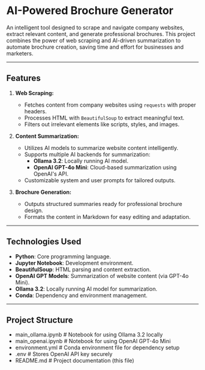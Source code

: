 # AI-Powered Brochure Generator

An intelligent tool designed to scrape and navigate company websites, extract relevant content, and generate professional brochures. This project combines the power of web scraping and AI-driven summarization to automate brochure creation, saving time and effort for businesses and marketers.

---

## Features

1. **Web Scraping:**
   - Fetches content from company websites using `requests` with proper headers.
   - Processes HTML with `BeautifulSoup` to extract meaningful text.
   - Filters out irrelevant elements like scripts, styles, and images.

2. **Content Summarization:**
   - Utilizes AI models to summarize website content intelligently.
   - Supports multiple AI backends for summarization:
     - **Ollama 3.2**: Locally running AI model.
     - **OpenAI GPT-4o Mini**: Cloud-based summarization using OpenAI's API.
   - Customizable system and user prompts for tailored outputs.

3. **Brochure Generation:**
   - Outputs structured summaries ready for professional brochure design.
   - Formats the content in Markdown for easy editing and adaptation.

---

## Technologies Used

- **Python**: Core programming language.
- **Jupyter Notebook**: Development environment.
- **BeautifulSoup**: HTML parsing and content extraction.
- **OpenAI GPT Models**: Summarization of website content (via GPT-4o Mini).
- **Ollama 3.2**: Locally running AI model for summarization.
- **Conda**: Dependency and environment management.

---

## Project Structure

- main_ollama.ipynb       # Notebook for using Ollama 3.2 locally
- main_openai.ipynb       # Notebook for using OpenAI GPT-4o Mini
- environment.yml         # Conda environment file for dependency setup
- .env                    # Stores OpenAI API key securely
- README.md               # Project documentation (this file)
